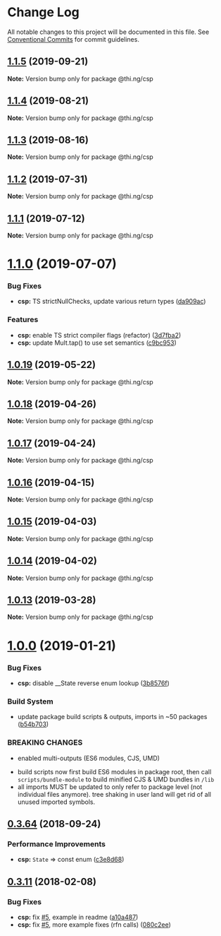 # Change Log

All notable changes to this project will be documented in this file.
See [Conventional Commits](https://conventionalcommits.org) for commit guidelines.

## [1.1.5](https://github.com/thi-ng/umbrella/compare/@thi.ng/csp@1.1.4...@thi.ng/csp@1.1.5) (2019-09-21)

**Note:** Version bump only for package @thi.ng/csp





## [1.1.4](https://github.com/thi-ng/umbrella/compare/@thi.ng/csp@1.1.3...@thi.ng/csp@1.1.4) (2019-08-21)

**Note:** Version bump only for package @thi.ng/csp





## [1.1.3](https://github.com/thi-ng/umbrella/compare/@thi.ng/csp@1.1.2...@thi.ng/csp@1.1.3) (2019-08-16)

**Note:** Version bump only for package @thi.ng/csp





## [1.1.2](https://github.com/thi-ng/umbrella/compare/@thi.ng/csp@1.1.1...@thi.ng/csp@1.1.2) (2019-07-31)

**Note:** Version bump only for package @thi.ng/csp





## [1.1.1](https://github.com/thi-ng/umbrella/compare/@thi.ng/csp@1.1.0...@thi.ng/csp@1.1.1) (2019-07-12)

**Note:** Version bump only for package @thi.ng/csp





# [1.1.0](https://github.com/thi-ng/umbrella/compare/@thi.ng/csp@1.0.19...@thi.ng/csp@1.1.0) (2019-07-07)


### Bug Fixes

* **csp:** TS strictNullChecks, update various return types ([da909ac](https://github.com/thi-ng/umbrella/commit/da909ac))


### Features

* **csp:** enable TS strict compiler flags (refactor) ([3d7fba2](https://github.com/thi-ng/umbrella/commit/3d7fba2))
* **csp:** update Mult.tap() to use set semantics ([c9bc953](https://github.com/thi-ng/umbrella/commit/c9bc953))





## [1.0.19](https://github.com/thi-ng/umbrella/compare/@thi.ng/csp@1.0.18...@thi.ng/csp@1.0.19) (2019-05-22)

**Note:** Version bump only for package @thi.ng/csp





## [1.0.18](https://github.com/thi-ng/umbrella/compare/@thi.ng/csp@1.0.17...@thi.ng/csp@1.0.18) (2019-04-26)

**Note:** Version bump only for package @thi.ng/csp





## [1.0.17](https://github.com/thi-ng/umbrella/compare/@thi.ng/csp@1.0.16...@thi.ng/csp@1.0.17) (2019-04-24)

**Note:** Version bump only for package @thi.ng/csp





## [1.0.16](https://github.com/thi-ng/umbrella/compare/@thi.ng/csp@1.0.15...@thi.ng/csp@1.0.16) (2019-04-15)

**Note:** Version bump only for package @thi.ng/csp





## [1.0.15](https://github.com/thi-ng/umbrella/compare/@thi.ng/csp@1.0.14...@thi.ng/csp@1.0.15) (2019-04-03)

**Note:** Version bump only for package @thi.ng/csp





## [1.0.14](https://github.com/thi-ng/umbrella/compare/@thi.ng/csp@1.0.13...@thi.ng/csp@1.0.14) (2019-04-02)

**Note:** Version bump only for package @thi.ng/csp





## [1.0.13](https://github.com/thi-ng/umbrella/compare/@thi.ng/csp@1.0.12...@thi.ng/csp@1.0.13) (2019-03-28)

**Note:** Version bump only for package @thi.ng/csp







# [1.0.0](https://github.com/thi-ng/umbrella/compare/@thi.ng/csp@0.3.79...@thi.ng/csp@1.0.0) (2019-01-21)


### Bug Fixes

* **csp:** disable __State reverse enum lookup ([3b8576f](https://github.com/thi-ng/umbrella/commit/3b8576f))


### Build System

* update package build scripts & outputs, imports in ~50 packages ([b54b703](https://github.com/thi-ng/umbrella/commit/b54b703))


### BREAKING CHANGES

* enabled multi-outputs (ES6 modules, CJS, UMD)

- build scripts now first build ES6 modules in package root, then call
  `scripts/bundle-module` to build minified CJS & UMD bundles in `/lib`
- all imports MUST be updated to only refer to package level
  (not individual files anymore). tree shaking in user land will get rid of
  all unused imported symbols.


<a name="0.3.64"></a>
## [0.3.64](https://github.com/thi-ng/umbrella/compare/@thi.ng/csp@0.3.63...@thi.ng/csp@0.3.64) (2018-09-24)


### Performance Improvements

* **csp:** `State` => const enum ([c3e8d68](https://github.com/thi-ng/umbrella/commit/c3e8d68))


<a name="0.3.11"></a>
## [0.3.11](https://github.com/thi-ng/umbrella/compare/@thi.ng/csp@0.3.10...@thi.ng/csp@0.3.11) (2018-02-08)


### Bug Fixes

* **csp:** fix [#5](https://github.com/thi-ng/umbrella/issues/5), example in readme ([a10a487](https://github.com/thi-ng/umbrella/commit/a10a487))
* **csp:** fix [#5](https://github.com/thi-ng/umbrella/issues/5), more example fixes (rfn calls) ([080c2ee](https://github.com/thi-ng/umbrella/commit/080c2ee))
